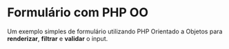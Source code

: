 # Formulário com PHP OO

Um exemplo simples de formulário utilizando PHP Orientado a Objetos para **renderizar**, **filtrar** e **validar** o input.
